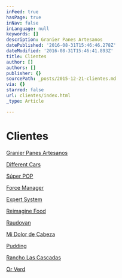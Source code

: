 ```yaml
---
inFeed: true
hasPage: true
inNav: false
inLanguage: null
keywords: []
description: Granier Panes Artesanos
datePublished: '2016-08-31T15:46:46.278Z'
dateModified: '2016-08-31T15:46:41.893Z'
title: Clientes
author: []
authors: []
publisher: {}
sourcePath: _posts/2015-12-21-clientes.md
via: {}
starred: false
url: clientes/index.html
_type: Article

---
```

# Clientes

[Granier Panes Artesanos][0]

[Different Cars][1]

[Súper POP][2]

[Force Manager][3]

[Expert System][4]

[Reimagine Food][5]

[Raudovan][6]

[Mi Dolor de Cabeza][7]

[Pudding][8]

[Rancho Las Cascadas][9]

[Or Verd][10]

[0]: http://pansgranier.com/
[1]: http://differentcars.es/
[2]: http://www.superpop.es/
[3]: https://forcemanager.net/es/
[4]: http://www.expertsystem.com/es/
[5]: http://www.reimagine-food.com/
[6]: http://www.raudovan.com/
[7]: https://www.midolordecabeza.org/
[8]: http://www.puddingbarcelona.com/
[9]: http://rancholascascadas.com/
[10]: http://www.orverdbarcelona.cat/